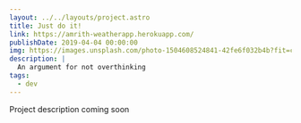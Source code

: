 ```yaml
---
layout: ../../layouts/project.astro
title: Just do it!
link: https://amrith-weatherapp.herokuapp.com/
publishDate: 2019-04-04 00:00:00
img: https://images.unsplash.com/photo-1504608524841-42fe6f032b4b?fit=crop&w=1400&h=700&q=75
description: |
  An argument for not overthinking
tags:
  - dev
---
```


Project description coming soon
